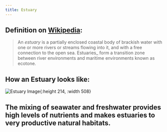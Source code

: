 ```yaml
---
title: Estuary
---
```


## Definition on [Wikipedia](https://en.wikipedia.org/wiki/Estuary):
>An _estuary_ is a partially enclosed coastal body of brackish water with one or more rivers or streams flowing into it, and with a free connection to the open sea. Estuaries_ form a transition zone between river environments and maritime environments known as ecotone.
## How an Estuary looks like:

![Estuary Image](https://upload.wikimedia.org/wikipedia/commons/b/b2/Estuary-mouth.jpg?1615739628489){:height 214, :width 508}
## The mixing of seawater and freshwater provides high levels of nutrients and makes estuaries to very productive natural habitats.
